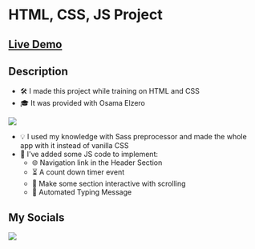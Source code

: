 # HTML, CSS, JS Project

## [Live Demo](https://omr-muhammad.github.io/html-css-template)

## Description

- 🛠️ I made this project while training on HTML and CSS
- 🎓 It was provided with Osama Elzero

<a href="https://www.linkedin.com/in/osamaelzero/" target="_blank"><img src="https://img.shields.io/badge/-Osama%20Elzero-0077B5?style=for-the-badge&logo=Linkedin&logoColor=white"/></a>

- 💡 I used my knowledge with Sass preprocessor and made the whole app with it instead of vanilla CSS
- 🔧 I've added some JS code to implement:
  - 🌐 Navigation link in the Header Section
  - ⏳ A count down timer event
  - 🔄 Make some section interactive with scrolling
  - 💬 Automated Typing Message

## My Socials

<a href="https://www.linkedin.com/in/prog-omar-elsayed/" target="_blank"><img src="https://img.shields.io/badge/-Omar%20Elsayed-0077B5?style=for-the-badge&logo=Linkedin&logoColor=white"/></a>
